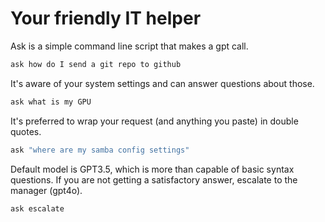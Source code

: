 # Your friendly IT helper

Ask is a simple command line script that makes a gpt call.

```bash
ask how do I send a git repo to github
```

It's aware of your system settings and can answer questions about those.

```bash
ask what is my GPU
```

It's preferred to wrap your request (and anything you paste) in double quotes.

```bash
ask "where are my samba config settings"
```

Default model is GPT3.5, which is more than capable of basic syntax questions. If you are not getting a satisfactory answer, escalate to the manager (gpt4o).

```bash
ask escalate
```